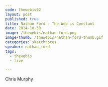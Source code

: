 ```yaml
---
code: thewebis02
layout: post
published: true
title: Nathan Ford - The Web is Constant
date: 2014-10-30
image: /thewebis/nathan-ford.png
image-thumb: /thewebis/nathan-ford-thumb.gif
categories: sketchnotes
speaker: nathan_ford
tags:
  - thewebis
  - live

---
```


Chris Murphy
